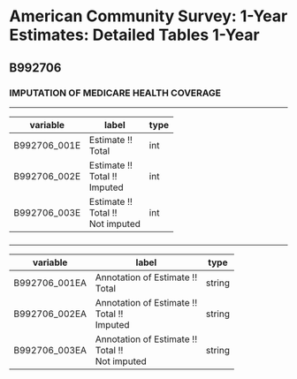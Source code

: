 # American Community Survey: 1-Year Estimates: Detailed Tables 1-Year

## B992706

### IMPUTATION OF MEDICARE HEALTH COVERAGE

___

| variable | label | type |
| ----- | ----- | ----- |
| B992706_001E | Estimate !!<br>Total | int |
| B992706_002E | Estimate !!<br>Total !!<br>Imputed | int |
| B992706_003E | Estimate !!<br>Total !!<br>Not imputed | int |
### 

___

| variable | label | type |
| ----- | ----- | ----- |
| B992706_001EA | Annotation of Estimate !!<br>Total | string |
| B992706_002EA | Annotation of Estimate !!<br>Total !!<br>Imputed | string |
| B992706_003EA | Annotation of Estimate !!<br>Total !!<br>Not imputed | string |

